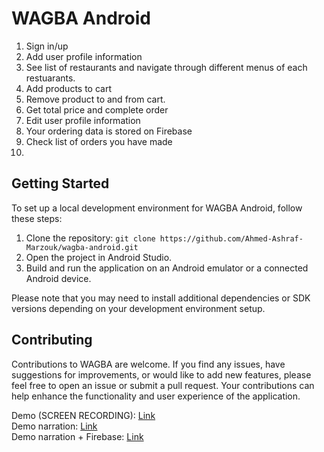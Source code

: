 # WAGBA Android


1. Sign in/up
1. Add user profile information 
1. See list of restaurants and navigate through different menus of each restuarants. 
1. Add products to cart
1. Remove product to and from cart.
1. Get total price and complete order 
1. Edit user profile information 
1. Your ordering data is stored on Firebase 
1. Check list of orders you have made 
2. 
## Getting Started

To set up a local development environment for WAGBA Android, follow these steps:

1. Clone the repository: `git clone https://github.com/Ahmed-Ashraf-Marzouk/wagba-android.git`
2. Open the project in Android Studio.
3. Build and run the application on an Android emulator or a connected Android device.

Please note that you may need to install additional dependencies or SDK versions depending on your development environment setup.


## Contributing

Contributions to WAGBA are welcome. If you find any issues, have suggestions for improvements, or would like to add new features, please feel free to open an issue or submit a pull request. Your contributions can help enhance the functionality and user experience of the application.
<!-- 
## License

The content and code in this repository are protected under the [MIT License](LICENSE). You are free to view and explore the code, but please respect the licensing terms if you intend to use or modify any parts of it.

## Contact

If you have any questions or inquiries regarding WAGBA Android or its development, please feel free to contact me via email at [your-email@example.com](mailto:your-email@example.com). -->

Demo (SCREEN RECORDING): [Link](https://youtu.be/xqGgIKHXcuI) <br>
Demo narration: [Link](https://youtu.be/U_Xp3EK1hVE) <br>
Demo narration + Firebase: [Link](https://youtu.be/DC7PgTM_2PY) <br>

